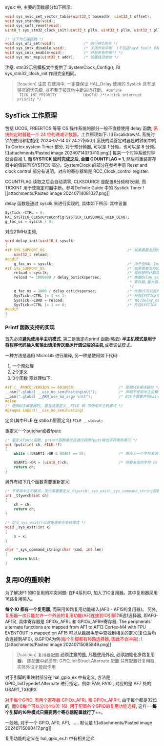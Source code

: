 sys.c 中, 主要的函数部分如下所示:
```c
void sys_nvic_set_vector_table(uint32_t baseaddr, uint32_t offset);                         /* 设置中断偏移量 */
void sys_standby(void);                                                                     /* 进入待机模式 */
void sys_soft_reset(void);                                                                  /* 系统软复位 */
uint8_t sys_stm32_clock_init(uint32_t plln, uint32_t pllm, uint32_t pllp, uint32_t pllq);   /* 配置系统时钟 */

/* 以下为汇编函数 */
void sys_wfi_set(void);             /* 执行WFI指令 */
void sys_intx_disable(void);        /* 关闭所有中断  (不包括hard fault 和NMI ) */
void sys_intx_enable(void);         /* 开启所有中断() */
void sys_msr_msp(uint32_t addr);    /* 设置栈顶地址 */
```

注意: stm32示例模板文件提供了 SystemClock_Config(); 和 sys_stm32_clock_init 作用完全相同。

> [!caution] 注意
> 在使用中, 一定要保证 HAL_Delay 使用的 Systick 具有足够高的优先级, 以不至于被其他中断进行打断。
> `#define  TICK_INT_PRIORITY            (0x0FU) /*!< tick interrupt priority */`

## SysTick 工作原理
包括 UCOS, FREERTOS 等等 OS 操作系统的部分一般不直接使用 delay 函数;
<mark style="background: transparent; color: red">系统的定时器是一个 24 位的递减计数器</mark>。工作原理如下:
![[Excalidraw/4. 系统时钟的使用和初始化 2024-07-14 07.24.27|650]]
系统的滴答定时器是时钟树中的 To Cortex system Timer 部分, 对于预分频器, 可以是 1 分频，也可以是 8 分频。
![[attachments/Pasted image 20240714073410.png]]
每来一个时钟系统时钟就会自减 1, **而 SYSTICK 延时完成之后, 会置 COUNTFLAG = 1**, 然后将重装寄存器中的值装回 SYSTICK 部分。SystemClock 的部分在参考手册 Reset and clock control 部分有说明。对应的寄存器值是 RCC_Clock_control register. 

COUNTFLAG 读取之后会自动清零, CLKSOURCE 是配置8分频和1分频, 而TICKINT 用于使能定时器中断。参考Definite Guide 中的 Systick Timer 
![[attachments/Pasted image 20240714081027.png]]

delay 函数是通过 sysclk 来进行实现的, 具体如下所示: 其中设置
```c
SysTick->CTRL = 0;
HAL_SYSTICK_CLKSourceConfig(SYSTICK_CLKSOURCE_HCLK_DIV8);
g_fac_us = sysclk / 8;
```

对应21MHz主频, 
```c 
void delay_init(uint16_t sysclk)
{
#if SYS_SUPPORT_OS                                      /* 如果需要支持OS */
    uint32_t reload;
#endif
    g_fac_us = sysclk;                                  /* 由于在HAL_Init中已对systick做了配置，所以这里无需重新配置 */
#if SYS_SUPPORT_OS                                      /* 如果需要支持OS. */
    reload = sysclk;                                    /* 每秒钟的计数次数 单位为M */
    reload *= 1000000 / delay_ostickspersec;            /* 根据delay_ostickspersec设定溢出时间,reload为24位
                                                         * 寄存器,最大值:16777216,在168M下,约合0.09986s左右
                                                         */
    g_fac_ms = 1000 / delay_ostickspersec;              /* 代表OS可以延时的最少单位 */
    SysTick->CTRL |= 1 << 1;                            /* 开启SYSTICK中断 */
    SysTick->LOAD = reload;                             /* 每1/delay_ostickspersec秒中断一次 */
    SysTick->CTRL |= 1 << 0;                            /* 开启SYSTICK */
#endif 
}
```
### Printf 函数支持的实现
首先必须**避免使用半主机模式**, 第二是重定向printf 函数(略去)
**半主机模式是用于将程序代码输入和输出请求传送至运行调试端的主机**,或者调试模式。

一种方法是选用 MicroLib 进行编译, 另一种是使用如下代码:
1. 一个预处理
2. 2个定义
3. 3个函数
预处理如下:
```c
#if (__ARMCC_VERSION >= 6010050)                    /* 使用AC6编译器时 */
__asm(".global __use_no_semihosting\n\t");          /* 声明不使用半主机模式 */
__asm(".global __ARM_use_no_argv \n\t");            /* AC6下需要声明main函数为无参数格式，否则部分例程可能出现半主机模式 */
#else
/* 使用AC5编译器时, 要在这里定义__FILE 和 不使用半主机模式 */
#pragma import(__use_no_semihosting)
```

定义(其中FILE 在 stdio.h里面定义):`FILE __stdout;`

重定义一个putchar或者fputc
```c
/* 重定义fputc函数, printf函数最终会通过调用fputc输出字符串到串口 */
int fputc(int ch, FILE *f)
{
    while ((USART1->SR & 0X40) == 0);               /* 等待上一个字符发送完成 */

    USART1->DR = (uint8_t)ch;                       /* 将要发送的字符 ch 写入到DR寄存器 */
    return ch;
}
```

另外有如下几个函数需要重新定义:
```c
/* 不使用半主机模式，至少需要重定义_ttywrch\_sys_exit\_sys_command_string函数,以同时兼容AC6和AC5模式 */
int _ttywrch(int ch)
{
    ch = ch;
    return ch;
}

/* 定义_sys_exit()以避免使用半主机模式 */
void _sys_exit(int x)
{
    x = x;
}

char *_sys_command_string(char *cmd, int len)
{
    return NULL;
}
```

## 复用IO的重映射
为了解决F1 的IO复用的冲突问题: 在F4系列中, 加入了IO复用器。其中复用器采用16路复用输入。 

**每个 IO 都有一个复用器**, 而采用16路复用功能输入(AF0 - AF15的复用器)。 另外, <mark style="background: transparent; color: red">复用器一次只能允许一个外设的复用功能(AF)连接到IO引脚</mark>(16选1选择器, 即AF0-AF15), 具体寄存器是 GPIOx_AFRL 和 GPIOx_AFRH寄存器; 
The peripherals’ alternate functions are mapped from AF1 to AF13
Cortex-M4 with FPU EVENTOUT is mapped on AF15 
可以从数据手册中查找到相关的定义(复位后均会连接到AF0), 以GPIOA为例(<mark style="background: transparent; color: red">每个引脚都有16路选择器, 因此不会冲突</mark>): 
![[attachments/Pasted image 20240715085849.png]]

> [!caution] 复用器配置
> **必须注意的是, 凡是使用外设, 必须初始化多路复用器**， 即配置中必须有:
> GPIO_InitStruct.Alternate 配置
> 只有配置好复用器, 实际外设才能起作用

对于引脚的重映射部分在 hal_gpio_ex 中有定义, 方法是 GPIO_InitTypedef.Alternate 进行指定。例如 PA9, PA10 , 对应的是 AF7 处的USART_TX和RX 

<mark style="background: transparent; color: red">对于每个GPIO, 有两个寄存器 GPIOx_AFRL 和 GPIOx_AFRH</mark>, 由于每个都是32位的, <mark style="background: transparent; color: red">而0:8每个可以分出4位(0-16), 用于配置各个GPIO的复用功能选择</mark>, 这样==**每个引脚的16种模式只需要两个寄存器配置就行了**==。

一般地, 对于一个 GPIO, AF0, AF1, ...... 默认是 
![[attachments/Pasted image 20240715090417.png]]

复用功能的定义在 hal_gpio_ex.h 中有相关定义